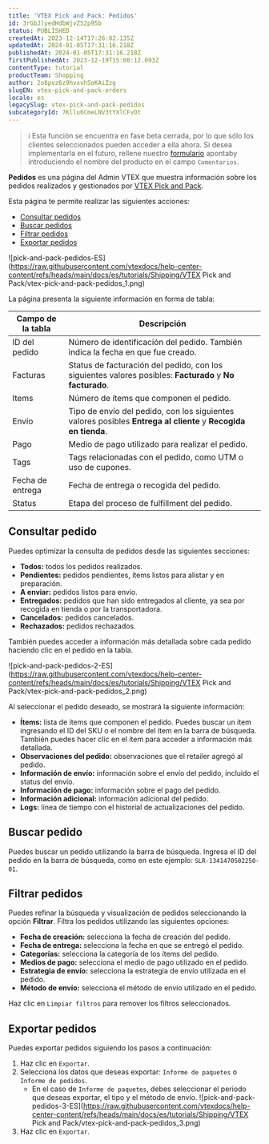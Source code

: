```yaml
---
title: 'VTEX Pick and Pack: Pedidos'
id: 3rGbJlyedHdbWjvZ52p95b
status: PUBLISHED
createdAt: 2023-12-14T17:26:02.135Z
updatedAt: 2024-01-05T17:31:16.218Z
publishedAt: 2024-01-05T17:31:16.218Z
firstPublishedAt: 2023-12-19T15:00:12.093Z
contentType: tutorial
productTeam: Shopping
author: 2o8pvz6z9hvxvhSoKAiZzg
slugEN: vtex-pick-and-pack-orders
locale: es
legacySlug: vtex-pick-and-pack-pedidos
subcategoryId: 7Kllu6CmeLNV3tYXlCFvOt
---
```


>ℹ️ Esta función se encuentra en fase beta cerrada, por lo que sólo los clientes seleccionados pueden acceder a ella ahora. Si desea implementarla en el futuro, rellene nuestro [formulario](https://vtex.com/co-es/contacto/) apontaby introduciendo el nombre del producto en el campo `Comentarios`.

**Pedidos** es una página del Admin VTEX que muestra información sobre los pedidos realizados y gestionados por [VTEX Pick and Pack](https://help.vtex.com/es/tutorial/vtex-pick-and-pack--1OOops3WrUyz7e0bnhkfXU).

Esta página te permite realizar las siguientes acciones:

* [Consultar pedidos](#consultar-pedido) 
* [Buscar pedidos](#buscar-pedido) 
* [Filtrar pedidos](#filtrar-pedidos) 
* [Exportar pedidos](#exportar-pedidos)

![pick-and-pack-pedidos-ES](https://raw.githubusercontent.com/vtexdocs/help-center-content/refs/heads/main/docs/es/tutorials/Shipping/VTEX Pick and Pack/vtex-pick-and-pack-pedidos_1.png)

La página presenta la siguiente información en forma de tabla: 

| Campo de la tabla | Descripción                                                                                            |
| ----------------- | ------------------------------------------------------------------------------------------------------ |
| ID del pedido     | Número de identificación del pedido. También indica la fecha en que fue creado.                        |
| Facturas          | Status de facturación del pedido, con los siguientes valores posibles: **Facturado** y **No facturado**.       |
| Items             | Número de ítems que componen el pedido.                                                                |
| Envío             | Tipo de envío del pedido, con los siguientes valores posibles **Entrega al cliente** y **Recogida en tienda**. |
| Pago              | Medio de pago utilizado para realizar el pedido.                                                       |
| Tags              | Tags relacionadas con el pedido, como UTM o uso de cupones.                                            |
| Fecha de entrega  | Fecha de entrega o recogida del pedido.                                                                |
| Status            | Etapa del proceso de fulfillment del pedido.                                                           |

## Consultar pedido

Puedes optimizar la consulta de pedidos desde las siguientes secciones: 

* **Todos:** todos los pedidos realizados.
* **Pendientes:** pedidos pendientes, ítems listos para alistar y en preparación.
* **A enviar:** pedidos listos para envío.
* **Entregados:** pedidos que han sido entregados al cliente, ya sea por recogida en tienda o por la transportadora.
* **Cancelados:** pedidos cancelados.
* **Rechazados:** pedidos rechazados.

También puedes acceder a información más detallada sobre cada pedido haciendo clic en el pedido en la tabla.

![pick-and-pack-pedidos-2-ES](https://raw.githubusercontent.com/vtexdocs/help-center-content/refs/heads/main/docs/es/tutorials/Shipping/VTEX Pick and Pack/vtex-pick-and-pack-pedidos_2.png)

Al seleccionar el pedido deseado, se mostrará la siguiente información:

* **Ítems:** lista de ítems que componen el pedido. Puedes buscar un ítem ingresando el ID del SKU o el nombre del ítem en la barra de búsqueda. También puedes hacer clic en el ítem para acceder a información más detallada.
* **Observaciones del pedido:** observaciones que el retailer agregó al pedido.
* **Información de envío:** información sobre el envío del pedido, incluido el status del envío.
* **Información de pago:** información sobre el pago del pedido.
* **Información adicional:** información adicional del pedido.
* **Logs:** línea de tiempo con el historial de actualizaciones del pedido.

## Buscar pedido

Puedes buscar un pedido utilizando la barra de búsqueda. Ingresa el ID del pedido en la barra de búsqueda, como en este ejemplo: `SLR-1341470502250-01`. 

## Filtrar pedidos

Puedes refinar la búsqueda y visualización de pedidos seleccionando la opción **Filtrar**. Filtra los pedidos utilizando las siguientes opciones:

* **Fecha de creación:** selecciona la fecha de creación del pedido.
* **Fecha de entrega:** selecciona la fecha en que se entregó el pedido.
* **Categorías:** selecciona la categoría de los ítems del pedido.
* **Medios de pago:** selecciona el medio de pago utilizado en el pedido.
* **Estrategia de envío:** selecciona la estrategia de envío utilizada en el pedido.
* **Método de envío:** selecciona el método de envío utilizado en el pedido.

Haz clic en `Limpiar filtros` para remover los filtros seleccionados.

## Exportar pedidos

Puedes exportar pedidos siguiendo los pasos a continuación:

1. Haz clic en `Exportar`.
2. Selecciona los datos que deseas exportar: `Informe de paquetes` o `Informe de pedidos`.
    - En el caso de `Informe de paquetes`, debes seleccionar el periodo que deseas exportar, el tipo y el método de envío.
    ![pick-and-pack-pedidos-3-ES](https://raw.githubusercontent.com/vtexdocs/help-center-content/refs/heads/main/docs/es/tutorials/Shipping/VTEX Pick and Pack/vtex-pick-and-pack-pedidos_3.png)
3.  Haz clic en `Exportar`.
